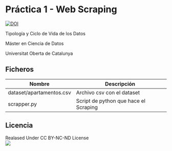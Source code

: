 # Práctica 1 - Web Scraping
[![DOI](https://zenodo.org/badge/DOI/10.5281/zenodo.7863788.svg)](https://doi.org/10.5281/zenodo.7863788)
  
Tipología y Ciclo de Vida de los Datos
  
Máster en Ciencia de Datos
  
Universitat Oberta de Catalunya

## Ficheros  
Nombre|Descripción
------|-----------
dataset/apartamentos.csv| Archivo csv con el dataset
scrapper.py|Script de python que hace el Scraping

## Licencia
Realased Under CC BY-NC-ND License  
![](https://mirrors.creativecommons.org/presskit/buttons/88x31/png/by-nc-nd.png)
